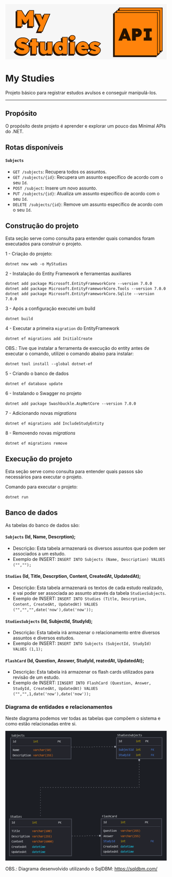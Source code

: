 ![capa do projeto](/repository-cover.png)

# My Studies
Projeto básico para registrar estudos avulsos e conseguir manipulá-los.

---

## Propósito

O propósito deste projeto é aprender e explorar um pouco das Minimal APIs do .NET.

## Rotas disponíveis

#### `Subjects`

- `GET /subjects`: Recupera todos os assuntos.
- `GET /subjects/{id}`: Recupera um assunto específico de acordo com o seu `Id`.
- `POST /subject`: Insere um novo assunto.
- `PUT /subjects/{id}`: Atualiza um assunto específico de acordo com o seu `Id`.
- `DELETE /subjects/{id}`: Remove um assunto específico de acordo com o seu `Id`.

## Construção do projeto

Esta seção serve como consulta para entender quais comandos foram executados para construir o projeto.


1 - Criação do projeto:
   
`dotnet new web -o MyStudies`

2 - Instalação do Entity Framework e ferramentas auxiliares

```
dotnet add package Microsoft.EntityFrameworkCore --version 7.0.0
dotnet add package Microsoft.EntityFrameworkCore.Tools --version 7.0.0
dotnet add package Microsoft.EntityFrameworkCore.Sqlite --version 7.0.0
```

3 -  Após a configuração executei um build

`dotnet build`

4 - Executar a primeira `migration` do EntityFramework

`dotnet ef migrations add InitialCreate`

OBS.: Tive que instalar a ferramenta de execução do entity antes de executar o comando, utilizei o comando abaixo para instalar:

`dotnet tool install --global dotnet-ef`

5 - Criando o banco de dados

`dotnet ef database update`

6 - Instalando o Swagger no projeto

`dotnet add package Swashbuckle.AspNetCore --version 7.0.0`

7 - Adicionando novas *migrations*

`dotnet ef migrations add IncludeStudyEntity`

8 - Removendo novas *migrations*

`dotnet ef migrations remove`

## Execução do projeto

Esta seção serve como consulta para entender quais passos são necessários para executar o projeto.


Comando para executar o projeto:

`dotnet run`


## Banco de dados

As tabelas do banco de dados são:

#### `Subjects` (Id, Name, Descrption);
  - Descrição: Esta tabela armazenará os diversos assuntos que podem ser associados a um estudo.
  - Exemplo de INSERT: `INSERT INTO Subjects (Name, Description) VALUES ("","");`

####  `Studies` (Id, Title, Descrption, Content, CreatedAt, UpdatedAt);
   - Descrição: Esta tabela armazenará os textos de cada estudo realizado, e vai poder ser associada ao assunto através da tabela `StudiesSubjects`.
   - Exemplo de INSERT: `INSERT INTO Studies (Title, Descrption, Content, CreatedAt, UpdatedAt) VALUES ("","","",date('now'),date('now'));`

#### `StudiesSubjects` (Id, SubjectId, StudyId);
  - Descrição: Esta tabela irá armazenar o relacionamento entre diversos assuntos e diversos estudos.
  - Exemplo de INSERT: `INSERT INTO Subjects (SubjectId, StudyId) VALUES (1,1);`
#### `FlashCard` (Id, Question, Answer, StudyId, reatedAt, UpdatedAt);
  - Descrição: Esta tabela irá armazenar os flash cards utilizados para revisão de um estudo.
  - Exemplo de INSERT: `IINSERT INTO FlashCard (Question, Answer, StudyId, CreatedAt, UpdatedAt) VALUES ("","",1,date('now'),date('now'));`

### Diagrama de entidades e relacionamentos

Neste diagrama podemos ver todas as tabelas que compõem o sistema e como estão relacionadas entre si.

![alt text](image.png)

OBS.: Diagrama desenvolvido utilizando o SqlDBM: https://sqldbm.com/